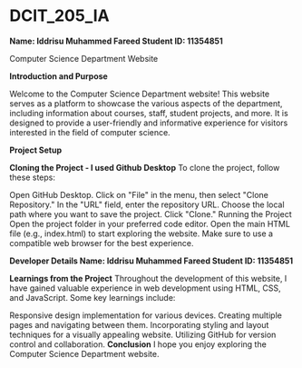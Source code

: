 # DCIT_205_IA

**Name: Iddrisu Muhammed Fareed
Student ID: 11354851**

Computer Science Department Website

**Introduction and Purpose**

Welcome to the Computer Science Department website! This website serves as a platform to showcase the various aspects of the department, including information about courses, staff, student projects, and more. It is designed to provide a user-friendly and informative experience for visitors interested in the field of computer science.

**Project Setup**

**Cloning the Project - I used Github Desktop**
To clone the project, follow these steps:

Open GitHub Desktop.
Click on "File" in the menu, then select "Clone Repository."
In the "URL" field, enter the repository URL.
Choose the local path where you want to save the project.
Click "Clone."
Running the Project
Open the project folder in your preferred code editor.
Open the main HTML file (e.g., index.html) to start exploring the website.
Make sure to use a compatible web browser for the best experience.

**Developer Details
Name: Iddrisu Muhammed Fareed
Student ID: 11354851**

**Learnings from the Project**
Throughout the development of this website, I have gained valuable experience in web development using HTML, CSS, and JavaScript. Some key learnings include:

Responsive design implementation for various devices.
Creating multiple pages and navigating between them.
Incorporating styling and layout techniques for a visually appealing website.
Utilizing GitHub for version control and collaboration.
**Conclusion**
I hope you enjoy exploring the Computer Science Department website.
